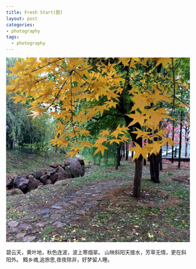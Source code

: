 ```yaml
---
title: Fresh Start(图)
layout: post
categories:
- photography
tags:
  - photography
---
```


![autumn](/media/files/2015/11/leaf.jpg)

碧云天，黄叶地，秋色连波，波上寒烟翠。 山映斜阳天接水，芳草无情，更在斜阳外。 黯乡魂,追旅思,夜夜除非，好梦留人睡。
